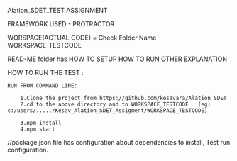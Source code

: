 
Alation_SDET_TEST ASSIGNMENT

FRAMEWORK USED - PROTRACTOR

WORSPACE(ACTUAL CODE) = Check Folder Name WORKSPACE_TESTCODE  

READ-ME folder has 
           HOW TO SETUP
		   HOW TO RUN
		   OTHER EXPLANATION


HOW TO RUN THE TEST :

	RUN FROM COMMAND LINE:

		1.Clone the project from https://github.com/kesavara/Alation_SDET
		2.cd to the above directory and to WORKSPACE_TESTCODE   (eg) c:/users/...../Kesav_Alation_SDET_Assigment/WORKSPACE_TESTCODE)

		3.npm install
		4.npm start

//package.json file has configuration about dependencies to install, Test run configuration.
		